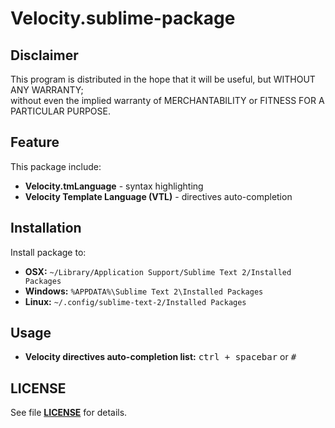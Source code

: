 Velocity.sublime-package
========================

Disclaimer
----------
This program is distributed in the hope that it will be useful, but WITHOUT ANY WARRANTY;  
without even the implied warranty of MERCHANTABILITY or FITNESS FOR A PARTICULAR PURPOSE.  

Feature
-------
This package include:

* __Velocity.tmLanguage__ - syntax highlighting  
* __Velocity Template Language (VTL)__ - directives auto-completion  
 
Installation
------------
Install package to:

* __OSX:__ `~/Library/Application Support/Sublime Text 2/Installed Packages`  
* __Windows:__ `%APPDATA%\Sublime Text 2\Installed Packages`  
* __Linux:__ `~/.config/sublime-text-2/Installed Packages`  

Usage
-----
* __Velocity directives auto-completion list:__ <kbd>ctrl + spacebar</kbd> or <kbd>#</kbd>  

LICENSE
-------
See file [__LICENSE__](../master/LICENSE) for details.  
